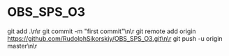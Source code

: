 # OBS_SPS_O3
git add .\n\r
git commit -m "first commit"\n\r
git remote add origin https://github.com/RudolphSikorskiy/OBS_SPS_O3.git\n\r
git push -u origin master\n\r
